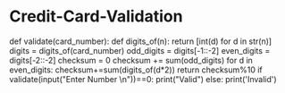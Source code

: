 # Credit-Card-Validation
def validate(card_number):
    def digits_of(n):
        return [int(d) for d in str(n)]
    digits = digits_of(card_number)
    odd_digits = digits[-1::-2]
    even_digits = digits[-2::-2]
    checksum = 0
    checksum += sum(odd_digits)
    for d in even_digits:
        checksum+=sum(digits_of(d*2))
    return checksum%10
if validate(input("Enter Number \n"))==0:
    print("Valid")
else:
    print('Invalid')
